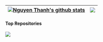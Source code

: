 | <a href="https://github.com/nguyenthanh-01"><img align="center" src="https://github-readme-stats-52blue.vercel.app/api?username=nguyenthanh-01&show_icons=true&include_all_commits=true&theme=buefy&hide_border=true" alt="Nguyen Thanh's github stats" /></a> | <a href="https://github.com/nguyenthanh-01"><img align="center" src="https://github-readme-stats-52blue.vercel.app/api/top-langs/?username=nguyenthanh-01&layout=compact&theme=buefy&hide_border=true" /></a> |
| ------------- | ------------- |

#### Top Repositories


<a href="https://github.com/nguyenthanh-01">
  <img align="center" src="https://github-readme-stats-52blue.vercel.app/api/pin/?username=nguyenthanh-01&repo=code&theme=buefy" />
</a>
